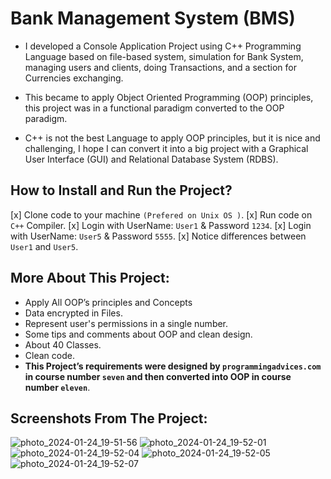 # Bank Management System (BMS)
- I developed a Console Application Project using C++ Programming Language based on file-based system, simulation for Bank System, 
managing users and clients, doing Transactions, and a section for Currencies exchanging. 

- This became to apply Object Oriented Programming (OOP) principles, this project was in a 
functional paradigm converted to the OOP paradigm.

- C++ is not the best Language to apply OOP principles, but it is nice and challenging, I hope I can 
convert it into a big project with a Graphical User Interface (GUI) and Relational Database System 
(RDBS).

## How to Install and Run the Project?
[x] Clone code to your machine `(Prefered on Unix OS )`. 
[x] Run code on `C++` Compiler. 
[x] Login with UserName: `User1` & Password `1234`. 
[x] Login with UserName: `User5` & Password `5555`. 
[x] Notice differences between `User1` and `User5`.

## More About This Project:
- Apply All OOP’s principles and Concepts 
- Data encrypted in Files. 
- Represent user's permissions in a single number. 
- Some tips and comments about OOP and clean design. 
- About 40 Classes. 
- Clean code. 
- **This Project’s requirements were designed by `programmingadvices.com` in course number 
`seven` and then converted into OOP in course number `eleven`**.

## Screenshots From The Project:
![photo_2024-01-24_19-51-56](https://github.com/AymanYassien/Bank-Management-System/assets/98870349/8e72410e-f9dc-499c-8458-f89e122618ea)
![photo_2024-01-24_19-52-01](https://github.com/AymanYassien/Bank-Management-System/assets/98870349/cdcdd522-d567-46e2-b5fd-65915e5a035c)
![photo_2024-01-24_19-52-04](https://github.com/AymanYassien/Bank-Management-System/assets/98870349/9bd1079e-4d5c-4a68-a6ee-3d67979ac24d)
![photo_2024-01-24_19-52-05](https://github.com/AymanYassien/Bank-Management-System/assets/98870349/b47c21d1-1ef8-4430-9c24-8aa4793029fa)
![photo_2024-01-24_19-52-07](https://github.com/AymanYassien/Bank-Management-System/assets/98870349/bc77403e-1f6d-433b-8431-cf86687cb908)
